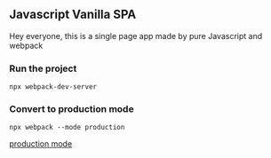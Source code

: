 ## Javascript Vanilla SPA

Hey everyone, this is a single page app made by pure Javascript and webpack

### Run the project

`npx webpack-dev-server`


### Convert to production mode
`npx webpack --mode production`

[production mode](https://spa-appu.herokuapp.com/)
